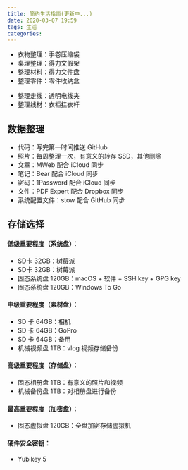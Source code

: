 ```yaml
---
title: 简约生活指南(更新中...)
date: 2020-03-07 19:59
tags: 生活
categories: 
---
```

- 衣物整理：手卷压缩袋
- 桌理整理：得力文假架
- 整理材料：得力文件盘
- 整理零件：零件收纳盒

<!-- more -->

- 整理走线：透明电线夹
- 整理线材：衣柜挂衣杆

## 数据整理
- 代码：写完第一时间推送 GitHub
- 照片：每周整理一次，有意义的转存 SSD，其他删除
- 文章：MWeb 配合 iCloud 同步
- 笔记：Bear 配合 iCloud 同步
- 密码：1Password 配合 iCloud 同步
- 文件：PDF Expert 配合 Dropbox 同步
- 系统配置文件：stow 配合 GitHub 同步

## 存储选择
#### 低级重要程度（系统盘）：
- SD卡 32GB：树莓派
- SD卡 32GB：树莓派
- 固态系统盘 120GB：macOS + 软件 + SSH key + GPG key
- 固态系统盘 120GB：Windows To Go

#### 中级重要程度（素材盘）：
- SD 卡 64GB：相机
- SD 卡 64GB：GoPro
- SD 卡 64GB：备用
- 机械视频盘 1TB：vlog 视频存储备份

#### 高级重要程度（存储盘）：
- 固态相册盘 1TB：有意义的照片和视频
- 机械备份盘 1TB：对相册盘进行备份

#### 最高重要程度（加密盘）：
- 固态虚拟盘 120GB：全盘加密存储虚拟机

#### 硬件安全密钥：
- Yubikey 5
